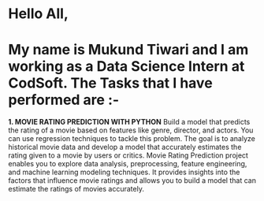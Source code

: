 # Hello All,
# My name is Mukund Tiwari and I am working as a Data Science Intern at CodSoft. The Tasks that I have performed are :- 

**1. MOVIE RATING PREDICTION WITH PYTHON**
Build a model that predicts the rating of a movie based on features like genre, director, and actors. You can use regression techniques to tackle this problem.
The goal is to analyze historical movie data and develop a model that accurately estimates the rating given to a movie by users or critics.
Movie Rating Prediction project enables you to explore data analysis, preprocessing, feature engineering, and machine learning modeling techniques. 
It provides insights into the factors that influence movie ratings and allows you to build a model that can estimate the ratings of movies accurately.
